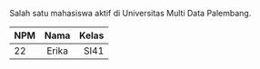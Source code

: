 Salah satu mahasiswa aktif di Universitas Multi Data Palembang.

| NPM        | Nama           | Kelas  |
| ------------- |:-------------:| -----:|
| 22      | Erika | SI41 |
